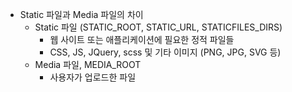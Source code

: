 - Static 파일과 Media 파일의 차이
    - Static 파일 (STATIC_ROOT, STATIC_URL, STATICFILES_DIRS)
        - 웹 사이트 또는 애플리케이션에 필요한 정적 파일들
        - CSS, JS, JQuery, scss 및 기타 이미지 (PNG, JPG, SVG 등)
    - Media 파일, MEDIA_ROOT
        - 사용자가 업로드한 파일
